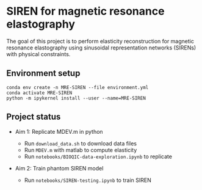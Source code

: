 # SIREN for magnetic resonance elastography

The goal of this project is to perform elasticity reconstruction for magnetic resonance elastography using sinusoidal representation networks (SIRENs) with physical constraints.

## Environment setup

```
conda env create -n MRE-SIREN --file environment.yml
conda activate MRE-SIREN
python -m ipykernel install --user --name=MRE-SIREN
```

## Project status

- Aim 1: Replicate MDEV.m in python
	- Run `download_data.sh` to download data files
	- Run `MDEV.m` with matlab to compute elasticity
	- Run `notebooks/BIOQIC-data-exploration.ipynb` to replicate

- Aim 2: Train phantom SIREN model
	- Run `notebooks/SIREN-testing.ipynb` to train SIREN

